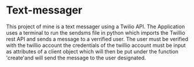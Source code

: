 # Text-messager
 This project of mine is a text messager using a Twilio API. The Application uses a terminal to run the sendsms file in python
 which imports the Twillio rest API and sends a message to a verrified user. The user must be verified with the twillio account
 the credentials of the twillio account must be input as attributes of a client object which will then be put under the function
 'create'and will send the message to the user designated.
